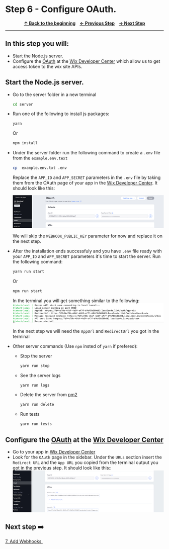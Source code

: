 # Step 6 - Configure OAuth.

<p align="center">
  <strong>
    <a href="../README.md#steps"> ↑ Back to the beginning</a>&nbsp;&nbsp;&nbsp;
    <a href="05-dashboard-component.md"> ← Previous Step</a>&nbsp;&nbsp;&nbsp;
    <a href="07-webhooks.md"> → Next Step</a>
  </strong>
</p>
<hr/>

## In this step you will:

 * Start the Node.js server.
 * Configure the [OAuth] at the [Wix Developer Center][wix-dev-center] which allow us to get access token to the wix site APIs.
 

## Start the Node.js server.

-   Go to the server folder in a new terminal
   
    ```bash
    cd server 
    ```
-  Run one of the following to install js packages:
    ```bash
    yarn 
    ```
    Or
    ```bash
    npm install 
    ```
-  Under the server folder run the following command to create a `.env` file from the `example.env.text`   
    ```bash
    cp  example.env.txt .env
    ```
    Replace the `APP_ID` and `APP_SECRET` parameters in the `.env` file by taking them from the OAuth page of your app in the [Wix Developer Center][wix-dev-center].
    It should look like this:

    ![wix development site](../images/app-id-app-secret.jpg?raw=true)
    
    We will skip the `WEBHOOK_PUBLIC_KEY` parameter for now and replace it on the next step.

-  After the installation ends successfuly and you have `.env` file ready with your `APP_ID` and `APP_SECRET` parameters it's time to start the server.
Run the following command:
    ```bash
    yarn run start 
    ```
    Or
    ```bash
    npm run start 
    ```
    In the terminal you will get something similar to the following:
    ![wix development site](../images/server-terminal-start.jpg?raw=true)
    
    In the next step we will need the `AppUrl` and `RedirectUrl` you got in the terminal

- Other server commands (Use `npm` insted of `yarn` if prefered):
    - Stop the server    
        ```bash
        yarn run stop 
        ```
    - See the server logs    
        ```bash
        yarn run logs
        ```
    - Delete the server from [pm2]
        ```bash
        yarn run delete
        ```
    - Run tests    
        ```bash
        yarn run tests
        ```    

## Configure the [OAuth] at the [Wix Developer Center][wix-dev-center]
-   Go to your app in [Wix Developer Center][wix-dev-center]
-   Look for the `OAuth` page in the sidebar. Under the `URLs` section insert the `Redirect URL` and the `App URL` you copied from the terminal output you got in the previous step. It should look like this::
    ![wix development site](../images/oauth-appurl-redirect.jpg?raw=true)


## Next step ➡️

[7. Add Webhooks.][step07]

[pm2]: https://pm2.keymetrics.io/
[gh-back]: ../README.md#steps
[step07]: 07-webhooks.md
[wix-dev-center]: https://dev.wix.com
[OAuth]: https://dev.wix.com/api/rest/getting-started/authentication
